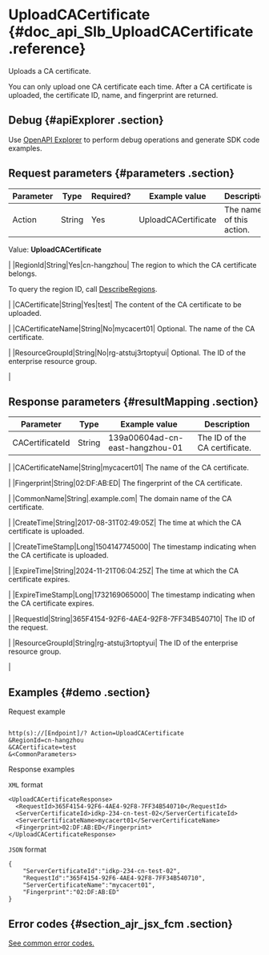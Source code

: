 # UploadCACertificate {#doc_api_Slb_UploadCACertificate .reference}

Uploads a CA certificate.

You can only upload one CA certificate each time. After a CA certificate is uploaded, the certificate ID, name, and fingerprint are returned.

## Debug {#apiExplorer .section}

Use [OpenAPI Explorer](https://api.aliyun.com/#product=Slb&api=UploadCACertificate) to perform debug operations and generate SDK code examples.

## Request parameters {#parameters .section}

|Parameter|Type|Required?|Example value|Description|
|---------|----|---------|-------------|-----------|
|Action|String|Yes|UploadCACertificate| The name of this action.

 Value: **UploadCACertificate**

 |
|RegionId|String|Yes|cn-hangzhou| The region to which the CA certificate belongs.

 To query the region ID, call [DescribeRegions](~~27584~~).

 |
|CACertificate|String|Yes|test| The content of the CA certificate to be uploaded.

 |
|CACertificateName|String|No|mycacert01| Optional. The name of the CA certificate.

 |
|ResourceGroupId|String|No|rg-atstuj3rtoptyui| Optional. The ID of the enterprise resource group.

 |

## Response parameters {#resultMapping .section}

|Parameter|Type|Example value|Description|
|---------|----|-------------|-----------|
|CACertificateId|String|139a00604ad-cn-east-hangzhou-01| The ID of the CA certificate.

 |
|CACertificateName|String|mycacert01| The name of the CA certificate.

 |
|Fingerprint|String|02:DF:AB:ED| The fingerprint of the CA certificate.

 |
|CommonName|String|.example.com| The domain name of the CA certificate.

 |
|CreateTime|String|2017-08-31T02:49:05Z| The time at which the CA certificate is uploaded.

 |
|CreateTimeStamp|Long|1504147745000| The timestamp indicating when the CA certificate is uploaded.

 |
|ExpireTime|String|2024-11-21T06:04:25Z| The time at which the CA certificate expires.

 |
|ExpireTimeStamp|Long|1732169065000| The timestamp indicating when the CA certificate expires.

 |
|RequestId|String|365F4154-92F6-4AE4-92F8-7FF34B540710| The ID of the request.

 |
|ResourceGroupId|String|rg-atstuj3rtoptyui| The ID of the enterprise resource group.

 |

## Examples {#demo .section}

Request example

``` {#request_demo}

http(s)://[Endpoint]/? Action=UploadCACertificate
&RegionId=cn-hangzhou
&CACertificate=test
&<CommonParameters>

```

Response examples

`XML` format

``` {#xml_return_success_demo}
<UploadCACertificateResponse>
  <RequestId>365F4154-92F6-4AE4-92F8-7FF34B540710</RequestId>
  <ServerCertificateId>idkp-234-cn-test-02</ServerCertificateId>
  <ServerCertificateName>mycacert01</ServerCertificateName>
  <Fingerprint>02:DF:AB:ED</Fingerprint>
</UploadCACertificateResponse>

```

`JSON` format

``` {#json_return_success_demo}
{
	"ServerCertificateId":"idkp-234-cn-test-02",
	"RequestId":"365F4154-92F6-4AE4-92F8-7FF34B540710",
	"ServerCertificateName":"mycacert01",
	"Fingerprint":"02:DF:AB:ED"
}
```

## Error codes {#section_ajr_jsx_fcm .section}

[See common error codes.](https://error-center.alibabacloud.com/status/product/Slb)


